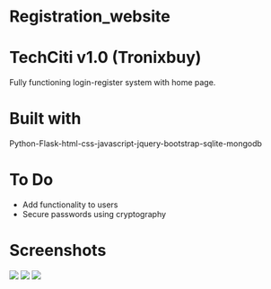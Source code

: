 # Registration_website

# TechCiti v1.0 (Tronixbuy)
  Fully functioning login-register system with home page.

# Built with
  Python-Flask-html-css-javascript-jquery-bootstrap-sqlite-mongodb

# To Do
  * Add functionality to users
  * Secure passwords using cryptography
 
# Screenshots
  <img src = 'file:///C:/Users/pgls2/OneDrive/Pictures/Screenshots/1.png' />
  <img src = 'file:///C:/Users/pgls2/OneDrive/Pictures/Screenshots/2.png' />
  <img src = 'file:///C:/Users/pgls2/OneDrive/Pictures/Screenshots/3.png' />
  
